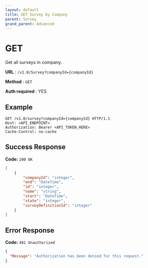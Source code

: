```yaml
---
layout: default
title: GET Survey by Company
parent: Survey
grand_parent: Advanced
---
```



# GET
Get all surveys in company.

**URL** : `/v1.0/Survey?companyId={companyId}`

**Method** : `GET`

**Auth required** : YES

## Example

``` http
GET /v1.0/survey?companyId={companyId} HTTP/1.1
Host: <API_ENDPOINT>
Authorization: Bearer <API_TOKEN_HERE>
Cache-Control: no-cache
```

## Success Response

**Code:** `200 OK`

``` json
[
    {
        "companyId": "integer",
        "end": "DateTime",
        "id": "integer",
        "name": "string",
        "start": "DateTime",
        "state": "integer",
        "surveyDefinitionId": "integer"
    }    
]
```

## Error Response

**Code:** `401 Unauthorized`

```json
{
  "Message": "Authorization has been denied for this request."
}
```